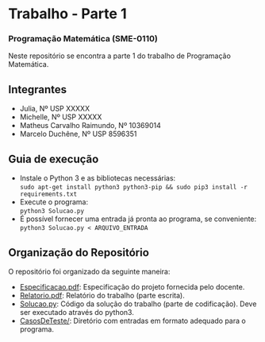 # Trabalho - Parte 1
### Programação Matemática (SME-0110)
Neste repositório se encontra a parte 1 do trabalho de Programação Matemática.

## Integrantes
* Julia, Nº USP XXXXX
* Michelle, Nº USP XXXXX
* Matheus Carvalho Raimundo, Nº 10369014
* Marcelo Duchêne, Nº USP 8596351

## Guia de execução
* Instale o Python 3 e as bibliotecas necessárias:  
```sudo apt-get install python3 python3-pip && sudo pip3 install -r requirements.txt```  
* Execute o programa:  
```python3 Solucao.py```  
* É possível fornecer uma entrada já pronta ao programa, se conveniente:  
```python3 Solucao.py < ARQUIVO_ENTRADA```

## Organização do Repositório
O repositório foi organizado da seguinte maneira:
* [Especificacao.pdf](Especificacao.pdf): Especificação do projeto fornecida pelo docente.
* [Relatorio.pdf](Relatorio.pdf): Relatório do trabalho (parte escrita).
* [Solucao.py](Solucao.py): Código da solução do trabalho (parte de codificação). Deve ser executado através do python3.
* [CasosDeTeste/](CasosDeTeste): Diretório com entradas em formato adequado para o programa.

